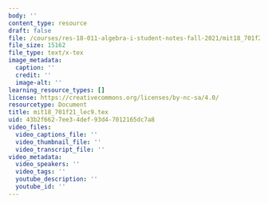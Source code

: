 ```yaml
---
body: ''
content_type: resource
draft: false
file: /courses/res-18-011-algebra-i-student-notes-fall-2021/mit18_701f21_lec9.tex
file_size: 15162
file_type: text/x-tex
image_metadata:
  caption: ''
  credit: ''
  image-alt: ''
learning_resource_types: []
license: https://creativecommons.org/licenses/by-nc-sa/4.0/
resourcetype: Document
title: mit18_701f21_lec9.tex
uid: 43b2f662-7ee3-4def-93d4-7012165dc7a8
video_files:
  video_captions_file: ''
  video_thumbnail_file: ''
  video_transcript_file: ''
video_metadata:
  video_speakers: ''
  video_tags: ''
  youtube_description: ''
  youtube_id: ''
---
```

